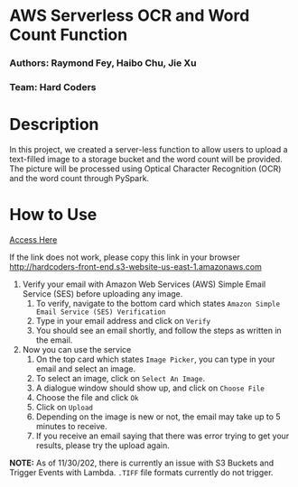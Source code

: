 # AWS Serverless OCR and Word Count Function
### Authors: Raymond Fey, Haibo Chu, Jie Xu

### Team: Hard Coders

# Description
In this project, we created a server-less function to allow users to upload a text-filled image to a storage bucket and the word count will be provided. The picture will be processed using Optical Character Recognition (OCR) and the word count through PySpark.

# How to Use

[Access Here](http://hardcoders-front-end.s3-website-us-east-1.amazonaws.com)

If the link does not work, please copy this link in your browser http://hardcoders-front-end.s3-website-us-east-1.amazonaws.com

1. Verify your email with Amazon Web Services (AWS) Simple Email Service (SES) before uploading any image.
    1. To verify, navigate to the bottom card which states `Amazon Simple Email Service (SES) Verification`
    2. Type in your email address and click on `Verify`
    3. You should see an email shortly, and follow the steps as written in the email.
2. Now you can use the service
    1. On the top card which states `Image Picker`, you can type in your email and select an image.
    2. To select an image, click on `Select An Image`.
    3. A dialogue window should show up, and click on `Choose File`
    4. Choose the file and click `Ok`
    5. Click on `Upload`
    6. Depending on the image is new or not, the email may take up to 5 minutes to receive.
    7. If you receive an email saying that there was error trying to get your results, please try the upload again.

**NOTE:** As of 11/30/202, there is currently an issue with S3 Buckets and Trigger Events with Lambda. `.TIFF` file formats currently do not trigger.